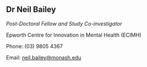 ## Dr Neil Bailey

*Post-Doctoral Fellow and Study Co-investigator*

Epworth Centre for Innovation in Mental Health (ECIMH)

Phone: (03) 9805 4367

Email: neil.bailey@monash.edu
